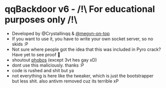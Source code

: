 # qqBackdoor v6 - /!\ For educational purposes only /!\
- Developed by @Crystallinqq & [@megyn-on-top](https://github.com/megyn-on-top) 
- If you want to use it, you have to write your own socket server, so no skids :P
- Not sure where people got the idea that this was included in Pyro crack? Have yet to see proof :zany_face:
- shoutout [phobos](https://discord.gg/phobos) (except 3vt hes gay xD)
- dont use this maliciously. thanks :P
- code is rushed and shit but ya
- not everything is here like the tweaker, which is just the bootstrapper but less shit. also antivm removed cuz its terrible xP
